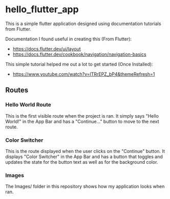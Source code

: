 # hello_flutter_app

This is a simple flutter application designed using documentation tutorials from Flutter.

Documentation I found useful in creating this (From Flutter):
- https://docs.flutter.dev/ui/layout
- https://docs.flutter.dev/cookbook/navigation/navigation-basics

This simple tutorial helped me out a lot to get started (Once Installed):
- https://www.youtube.com/watch?v=lTRrEPZ_bP4&themeRefresh=1

## Routes
### Hello World Route
This is the first visible route when the project is ran. It simply says "Hello World!" in the App Bar and has a "Continue..." button to move to the next route.
### Color Switcher
This is the route displayed when the user clicks on the "Continue" button. It displays "Color Switcher" in the App Bar and has a button that toggles and updates the state for the button text as well as for the background color.
### Images
The Images/ folder in this repository shows how my application looks when ran.